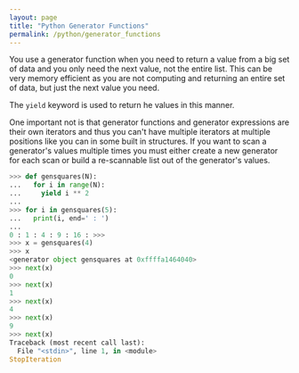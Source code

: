 ```yaml
---
layout: page
title: "Python Generator Functions"
permalink: /python/generator_functions
---
```


You use a generator function when you need to return a value from a big set of data and you only need the next value, not the entire list.  This can be very memory efficient as you are not computing and returning an entire set of data, but just the next value you need.

The `yield` keyword is used to return he values in this manner.

One important not is that generator functions and generator expressions are their own iterators and thus you can't have multiple iterators at multiple positions like you can in some built in structures.  If you want to scan a generator's values multiple times you must either create a new generator for each scan or build a re-scannable list out of the generator's values.

```python
>>> def gensquares(N):
...   for i in range(N):
...     yield i ** 2
...
>>> for i in gensquares(5):
...   print(i, end=' : ')
...
0 : 1 : 4 : 9 : 16 : >>>
>>> x = gensquares(4)
>>> x
<generator object gensquares at 0xffffa1464040>
>>> next(x)
0
>>> next(x)
1
>>> next(x)
4
>>> next(x)
9
>>> next(x)
Traceback (most recent call last):
  File "<stdin>", line 1, in <module>
StopIteration
```
